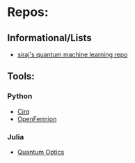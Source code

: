 # Repos:

## Informational/Lists
  - [siraj's quantum machine learning repo](https://github.com/llSourcell/quantum_machine_learning)


## Tools:
 
### Python
  - [Cirq](https://github.com/quantumlib/cirq/)
  - [OpenFermion](https://github.com/quantumlib/OpenFermion)

### Julia
  - [Quantum Optics](https://github.com/qojulia/QuantumOptics.jl)

